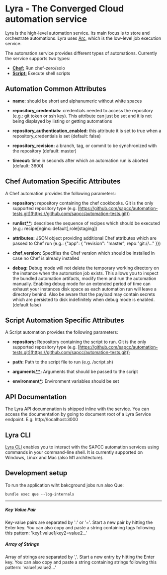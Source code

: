 # Lyra - The Converged Cloud automation service

Lyra is the high-level automation service. Its main focus is to store and orchestrate automations. Lyra uses [Arc](https://github.com/sapcc/arc), which is the low-level job execution service.

The automation service provides different types of automations. Currently the service supports two types:

- [**Chef:**](#chef-automation-specific-attributes) Run chef-zero/solo
- [**Script:**](#script-automation-specific-attributes) Execute shell scripts

## Automation Common Attributes

- **name:** should be short and alphanumeric without white spaces

- **repository_credentials:** credentials needed to access the repository (e.g.: git token or ssh key). This attribute can just be set and it is not being displayed by listing or getting automations

- **repository_authentication_enabled:** this attribute it is set to true when a repository_credentials is set (default: false)

- **repository_revision:** a branch, tag, or commit to be synchronized with the repository (default: master)

- **timeout:** time in seconds after which an automation run is aborted (default: 3600)

## Chef Automation Specific Attributes

A Chef automation provides the following parameters:

- **repository:** repository containing the chef cookbooks. Git is the only supported repository type
  (e.g. [https://github.com/sapcc/automation-tests.git](https://github.com/sapcc/automation-tests.git))

- **runlist[\*\*](#array-of-strings):** describes the sequence of recipes which should be executed (e.g.: recipe[nginx::default],role[staging])

- **attributes:** JSON object providing additional Chef attributes which are passed to Chef run
  (e.g.: {"app": { "revision": "master", repo:"git://..." }})

- **chef_version:** Specifies the Chef version which should be installed in case no Chef is already installed

- **debug:** Debug mode will not delete the temporary working directory on the instance when the automation job exists. This allows you to inspect the bundled automation artifacts, modify them and run the automation manually. Enabling debug mode for an extended period of time can exhaust your instances disk space as each automation run will leave a directory behind. Also be aware that the payload may contain secrets which are persisted to disk indefinitely when debug mode is enabled. (default false)

## Script Automation Specific Attributes

A Script automation provides the following parameters:

- **repository:** Repository containing the script to run. Git is the only supported repository type
  (e.g. [https://github.com/sapcc/automation-tests.git](https://github.com/sapcc/automation-tests.git))

- **path:** Path to the script file to run (e.g. /script.sh)

- **arguments[\*\*](#array-of-strings):** Arguments that should be passed to the script

- **environment[\*](#key-value-pair):** Environment variables should be set

## API Documentation

The Lyra API documenation is shipped inline with the service. You can access the documentation by going to document root of a Lyra Service endpoint. E.g. http://localhost:3000

## Lyra CLI

[Lyra CLI](https://github.com/sapcc/lyra-cli) enables you to interact with the SAPCC automation services using commands in your command-line shell. It is currently supported on Windows, Linux and Mac (also M1 architecture).

## Development setup

To run the application wiht bakcground jobs run also Que:

    bundle exec que --log-internals

---

##### Key Value Pair

Key-value pairs are separated by ':' or '='. Start a new pair by hitting the Enter key. You can also copy and paste a string containing tags following this pattern: 'key1:value1¡key2=value2...'

##### Array of Strings

Array of strings are separated by ','. Start a new entry by hitting the Enter key. You can also copy and paste a string containing strings following this pattern: 'value1¡value2...'
